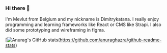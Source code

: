 ### Hi there 👋

I'm Mevlut from Belgium and my nickname is Dimitrykatana. I really enjoy programming and learning frameworks like React or CMS
like Strapi. I also did some prototyping and wireframing in figma. 

[![Anurag's GitHub stats](https://github-readme-stats.vercel.app/api?username=dimitrykatana)(https://github.com/anuraghazra/github-readme-stats)
